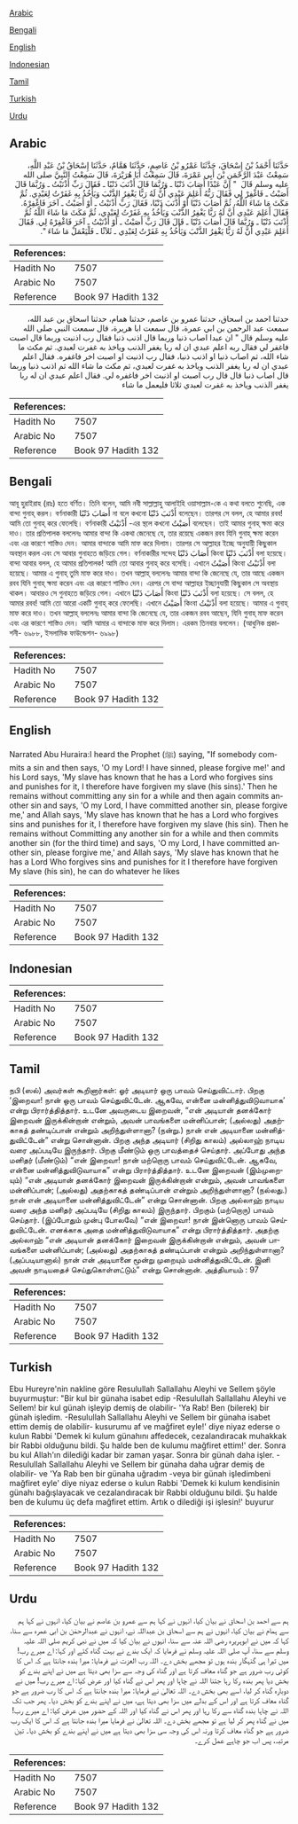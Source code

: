 [Arabic](#arabic)

[Bengali](#bengali)

[English](#english)

[Indonesian](#indonesian)

[Tamil](#tamil)

[Turkish](#turkish)

[Urdu](#urdu)

## Arabic


<div dir="rtl" lang="ar" style={{fontSize:'larger',backgroundColor:'#f8f9fa',padding:20}}>
حَدَّثَنَا أَحْمَدُ بْنُ إِسْحَاقَ، حَدَّثَنَا عَمْرُو بْنُ عَاصِمٍ، حَدَّثَنَا هَمَّامٌ، حَدَّثَنَا إِسْحَاقُ بْنُ عَبْدِ اللَّهِ، سَمِعْتُ عَبْدَ الرَّحْمَنِ بْنَ أَبِي عَمْرَةَ، قَالَ سَمِعْتُ أَبَا هُرَيْرَةَ، قَالَ سَمِعْتُ النَّبِيَّ صلى الله عليه وسلم قَالَ ‏ "‏ إِنَّ عَبْدًا أَصَابَ ذَنْبًا ـ وَرُبَّمَا قَالَ أَذْنَبَ ذَنْبًا ـ فَقَالَ رَبِّ أَذْنَبْتُ ـ وَرُبَّمَا قَالَ أَصَبْتُ ـ فَاغْفِرْ لِي فَقَالَ رَبُّهُ أَعَلِمَ عَبْدِي أَنَّ لَهُ رَبًّا يَغْفِرُ الذَّنْبَ وَيَأْخُذُ بِهِ غَفَرْتُ لِعَبْدِي‏.‏ ثُمَّ مَكَثَ مَا شَاءَ اللَّهُ، ثُمَّ أَصَابَ ذَنْبًا أَوْ أَذْنَبَ ذَنْبًا، فَقَالَ رَبِّ أَذْنَبْتُ ـ أَوْ أَصَبْتُ ـ آخَرَ فَاغْفِرْهُ‏.‏ فَقَالَ أَعَلِمَ عَبْدِي أَنَّ لَهُ رَبًّا يَغْفِرُ الذَّنْبَ وَيَأْخُذُ بِهِ غَفَرْتُ لِعَبْدِي، ثُمَّ مَكَثَ مَا شَاءَ اللَّهُ ثُمَّ أَذْنَبَ ذَنْبًا ـ وَرُبَّمَا قَالَ أَصَابَ ذَنْبًا ـ قَالَ قَالَ رَبِّ أَصَبْتُ ـ أَوْ أَذْنَبْتُ ـ آخَرَ فَاغْفِرْهُ لِي‏.‏ فَقَالَ أَعَلِمَ عَبْدِي أَنَّ لَهُ رَبًّا يَغْفِرُ الذَّنْبَ وَيَأْخُذُ بِهِ غَفَرْتُ لِعَبْدِي ـ ثَلاَثًا ـ فَلْيَعْمَلْ مَا شَاءَ ‏"‏‏.‏
</div>
<div style={{backgroundColor:'#f8f9fa',padding:20, marginBottom: 10}}><table> <thead> <tr> <th>References:</th> <th></th> </tr> </thead> <tbody><tr><td>Hadith No</td><td>7507</td></tr><tr><td>Arabic No</td><td>7507</td></tr><tr><td>Reference</td><td>Book 97 Hadith 132</td></tr></tbody></table></div>


<div dir="rtl" lang="ar" style={{fontSize:'larger',backgroundColor:'#f8f9fa',padding:20}}>
حدثنا احمد بن اسحاق، حدثنا عمرو بن عاصم، حدثنا همام، حدثنا اسحاق بن عبد الله، سمعت عبد الرحمن بن ابي عمرة، قال سمعت ابا هريرة، قال سمعت النبي صلى الله عليه وسلم قال " ان عبدا اصاب ذنبا وربما قال اذنب ذنبا فقال رب اذنبت وربما قال اصبت فاغفر لي فقال ربه اعلم عبدي ان له ربا يغفر الذنب وياخذ به غفرت لعبدي. ثم مكث ما شاء الله، ثم اصاب ذنبا او اذنب ذنبا، فقال رب اذنبت او اصبت اخر فاغفره. فقال اعلم عبدي ان له ربا يغفر الذنب وياخذ به غفرت لعبدي، ثم مكث ما شاء الله ثم اذنب ذنبا وربما قال اصاب ذنبا قال قال رب اصبت او اذنبت اخر فاغفره لي. فقال اعلم عبدي ان له ربا يغفر الذنب وياخذ به غفرت لعبدي ثلاثا فليعمل ما شاء
</div>
<div style={{backgroundColor:'#f8f9fa',padding:20, marginBottom: 10}}><table> <thead> <tr> <th>References:</th> <th></th> </tr> </thead> <tbody><tr><td>Hadith No</td><td>7507</td></tr><tr><td>Arabic No</td><td>7507</td></tr><tr><td>Reference</td><td>Book 97 Hadith 132</td></tr></tbody></table></div>

## Bengali


<div dir="ltr" lang="bn" style={{fontSize:'larger',backgroundColor:'#f8f9fa',padding:20}}>
আবূ হুরাইরাহ (রাঃ) হতে বর্ণিত। তিনি বলেন, আমি নবী সাল্লাল্লাহু আলাইহি ওয়াসাল্লাম-কে এ কথা বলতে শুনেছি, এক বান্দা গুনাহ্ করল। বর্ণনাকারী أَصَابَ ذَنْبًا না বলে কখনো أَذْنَبَ ذَنْبًا বলেছেন। তারপর সে বলল, হে আমার রবব! আমি তো গুনাহ্ করে ফেলেছি। বর্ণনাকারী أَذْنَبْتُ -এর স্থলে কখনো أَصَبْتُ বলেছেন। তাই আমার গুনাহ্ ক্ষমা করে দাও। তার প্রতিপালক বললেনঃ আমার বান্দা কি একথা জেনেছে যে, তার রয়েছে একজন রবব যিনি গুনাহ্ ক্ষমা করেন এবং এর কারণে শাস্তিও দেন। আমার বান্দাকে আমি মাফ করে দিলাম। তারপর সে আল্লাহর ইচ্ছে অনুযায়ী কিছুকাল অবস্থান করল এবং সে আবার গুনাহতে জড়িয়ে গেল। বর্ণনাকারীর সন্দেহ أَصَابَ ذَنْبًا কিংবা أَذْنَبَ ذَنْبًا বলা হয়েছে। বান্দা আবার বলল, হে আমার প্রতিপালক! আমি তো আবার গুনাহ্ করে বসেছি। এখানে أَصَبْتُ কিংবা أَذْنَبْتُ বলা হয়েছে। আমার এ গুনাহ্ তুমি মাফ করে দাও। তখন আল্লাহ্ বললেনঃ আমার বান্দা কি জেনেছে যে, তার আছে একজন রবব যিনি গুনাহ্ ক্ষমা করেন এবং এর কারণে শাস্তিও দেন। এরপর সে বান্দা আল্লাহর ইচ্ছানুযায়ী কিছুকাল সে অবস্থায় থাকল। আবারও সে গুনাহতে জড়িয়ে গেল। এখানে أَصَابَ ذَنْبًا কিংবা أَذْنَبَ ذَنْبًا বলা হয়েছে। সে বলল, হে আমার রবব! আমি তো আরো একটি গুনাহ্ করে ফেলেছি। এখানে أَصَبْتُ কিংবা أَذْنَبْتُ বলা হয়েছে। আমার এ গুনাহ্ মাফ করে দাও। তখন আল্লাহ্ বললেনঃ আমার বান্দা কি জেনেছে যে, তার একজন রবব আছেন, যিনি গুনাহ্ মাফ করেন এবং এর কারণে শাস্তিও দেন। আমি আমার এ বান্দাকে মাফ করে দিলাম। এরকম তিনবার বললেন। (আধুনিক প্রকাশনী- ৬৯৮৮, ইসলামিক ফাউন্ডেশন- ৬৯৯৮)
</div>
<div style={{backgroundColor:'#f8f9fa',padding:20, marginBottom: 10}}><table> <thead> <tr> <th>References:</th> <th></th> </tr> </thead> <tbody><tr><td>Hadith No</td><td>7507</td></tr><tr><td>Arabic No</td><td>7507</td></tr><tr><td>Reference</td><td>Book 97 Hadith 132</td></tr></tbody></table></div>

## English


<div dir="ltr" lang="en" style={{fontSize:'larger',backgroundColor:'#f8f9fa',padding:20}}>
Narrated Abu Huraira:I heard the Prophet (ﷺ) saying, "If somebody commits a sin and then says, 'O my Lord! I have sinned, please forgive me!' and his Lord says, 'My slave has known that he has a Lord who forgives sins and punishes for it, I therefore have forgiven my slave (his sins).' Then he remains without committing any sin for a while and then again commits another sin and says, 'O my Lord, I have committed another sin, please forgive me,' and Allah says, 'My slave has known that he has a Lord who forgives sins and punishes for it, I therefore have forgiven my slave (his sin). Then he remains without Committing any another sin for a while and then commits another sin (for the third time) and says, 'O my Lord, I have committed another sin, please forgive me,' and Allah says, 'My slave has known that he has a Lord Who forgives sins and punishes for it I therefore have forgiven My slave (his sin), he can do whatever he likes
</div>
<div style={{backgroundColor:'#f8f9fa',padding:20, marginBottom: 10}}><table> <thead> <tr> <th>References:</th> <th></th> </tr> </thead> <tbody><tr><td>Hadith No</td><td>7507</td></tr><tr><td>Arabic No</td><td>7507</td></tr><tr><td>Reference</td><td>Book 97 Hadith 132</td></tr></tbody></table></div>

## Indonesian


<div dir="ltr" lang="id" style={{fontSize:'larger',backgroundColor:'#f8f9fa',padding:20}}>

</div>
<div style={{backgroundColor:'#f8f9fa',padding:20, marginBottom: 10}}><table> <thead> <tr> <th>References:</th> <th></th> </tr> </thead> <tbody><tr><td>Hadith No</td><td>7507</td></tr><tr><td>Arabic No</td><td>7507</td></tr><tr><td>Reference</td><td>Book 97 Hadith 132</td></tr></tbody></table></div>

## Tamil


<div dir="ltr" lang="ta" style={{fontSize:'larger',backgroundColor:'#f8f9fa',padding:20}}>
நபி (ஸல்) அவர்கள் கூறினார்கள்: ஓர் அடியார் ஒரு பாவம் செய்துவிட்டார். பிறகு ‘இறைவா! நான் ஒரு பாவம் செய்துவிட்டேன். ஆகவே, என்னை மன்னித்துவிடுவாயாக’ என்று பிரார்த்தித்தார். உடனே அவருடைய இறைவன், “என் அடியான் தனக்கோர் இறைவன் இருக்கின்றான் என்றும், அவன் பாவங்களை மன்னிப்பான்; (அல்லது) அதற்காகத் தண்டிப்பான் என்றும் அறிந்துள்ளானா? (நன்று.) நான் என் அடியானை மன்னித்துவிட்டேன்” என்று சொன்னான். பிறகு அந்த அடியார் (சிறிது காலம்) அல்லாஹ் நாடிய வரை அப்படியே இருந்தார். பிறகு மீண்டும் ஒரு பாவத்தைச் செய்தார். அப்போது அந்த மனிதர் (மீண்டும்) “என் இறைவா! நான் மற்றொரு பாவம் செய்துவிட்டேன். ஆகவே, என்னை மன்னித்துவிடுவாயாக” என்று பிரார்த்தித்தார். உடனே இறைவன் (இம்முறையும்) “என் அடியான் தனக்கோர் இறைவன் இருக்கின்றான் என்றும், அவன் பாவங்களை மன்னிப்பான்; (அல்லது) அதற்காகத் தண்டிப்பான் என்றும் அறிந்துள்ளானா? (நல்லது.) நான் என் அடியானை மன்னித்துவிட்டேன்” என்று சொன்னான். பிறகு அல்லாஹ் நாடிய வரை அந்த மனிதர் அப்படியே (சிறிது காலம்) இருந்தார். பிறகும் (மற்றொரு) பாவம் செய்தார். (இப்போதும் முன்பு போலவே) “என் இறைவா! நான் இன்னொரு பாவம் செய்துவிட்டேன். எனக்காக அதை மன்னித்துவிடுவாயாக” என்று பிரார்த்தித்தார். அதற்கு அல்லாஹ் “என் அடியான் தனக்கோர் இறைவன் இருக்கின்றான் என்றும், அவன் பாவங்களை மன்னிப்பான்; (அல்லது) அதற்காகத் தண்டிப்பான் என்றும் அறிந்துள்ளானா? (அப்படியானால்) நான் என் அடியானை மூன்று முறையும் மன்னித்துவிட்டேன். இனி அவன் நாடியதைச் செய்துகொள்ளட்டும்” என்று சொன்னான். அத்தியாயம் : 97
</div>
<div style={{backgroundColor:'#f8f9fa',padding:20, marginBottom: 10}}><table> <thead> <tr> <th>References:</th> <th></th> </tr> </thead> <tbody><tr><td>Hadith No</td><td>7507</td></tr><tr><td>Arabic No</td><td>7507</td></tr><tr><td>Reference</td><td>Book 97 Hadith 132</td></tr></tbody></table></div>

## Turkish


<div dir="ltr" lang="tr" style={{fontSize:'larger',backgroundColor:'#f8f9fa',padding:20}}>
Ebu Hureyre'nin nakline göre Resulullah Sallallahu Aleyhi ve Sellem şöyle buyurmuştur: "Bir kul bir günaha isabet edip -Resulullah Sallallahu Aleyhi ve Sellem! bir kul günah işleyip demiş de olabilir- 'Ya Rab! Ben (bilerek) bir günah işledim. -Resulullah Sallallahu Aleyhi ve Sellem bir günaha isabet ettim demiş de olabilir- kusurumu af ve mağfiret eyle!' diye niyaz ederse o kulun Rabbi 'Demek ki kulum günahını affedecek, cezalandıracak muhakkak bir Rabbi olduğunu bildi. Şu halde ben de kulumu mağfiret ettim!' der. Sonra bu kul Allah'ın dilediği kadar bir zaman yaşar. Sonra bir günah daha işler. -Resulullah Sallallahu Aleyhi ve Sellem bir günaha daha uğrar demiş de olabilir- ve 'Ya Rab ben bir günaha uğradım -veya bir günah işledimbeni mağfiret eyle' diye niyaz ederse o kulun Rabbi 'Demek ki kulum kendisinin günahı bağışlayacak ve cezalandıracak bir Rabbi olduğunu bildi. Şu halde ben de kulumu üç defa mağfiret ettim. Artık o dilediği işi işlesin!' buyurur
</div>
<div style={{backgroundColor:'#f8f9fa',padding:20, marginBottom: 10}}><table> <thead> <tr> <th>References:</th> <th></th> </tr> </thead> <tbody><tr><td>Hadith No</td><td>7507</td></tr><tr><td>Arabic No</td><td>7507</td></tr><tr><td>Reference</td><td>Book 97 Hadith 132</td></tr></tbody></table></div>

## Urdu


<div dir="rtl" lang="ur" style={{fontSize:'larger',backgroundColor:'#f8f9fa',padding:20}}>
ہم سے احمد بن اسحاق نے بیان کیا، انہوں نے کہا ہم سے عمرو بن عاصم نے بیان کیا، انہوں نے کہا ہم سے ہمام نے بیان کیا، انہوں نے ہم سے اسحاق بن عبداللہ نے، انہوں نے عبدالرحمٰن بن ابی عمرہ سے سنا، کہا کہ میں نے ابوہریرہ رضی اللہ عنہ سے سنا، انہوں نے بیان کیا کہ میں نے نبی کریم صلی اللہ علیہ وسلم سے سنا، آپ صلی اللہ علیہ وسلم نے فرمایا کہ ایک بندے نے بہت گناہ کئے اور کہا: اے میرے رب! میں تیرا ہی گنہگار بندہ ہوں تو مجھے بخش دے۔ اللہ رب العزت نے فرمایا: میرا بندہ جانتا ہے کہ اس کا کوئی رب ضرور ہے جو گناہ معاف کرتا ہے اور گناہ کی وجہ سے سزا بھی دیتا ہے میں نے اپنے بندے کو بخش دیا پھر بندہ رکا رہا جتنا اللہ نے چاہا اور پھر اس نے گناہ کیا اور عرض کیا: اے میرے رب! میں نے دوبارہ گناہ کر لیا، اسے بھی بخش دے۔ اللہ تعالیٰ نے فرمایا: میرا بندہ جانتا ہے کہ اس کا رب ضرور ہے جو گناہ معاف کرتا ہے اور اس کے بدلے میں سزا بھی دیتا ہے، میں نے اپنے بندے کو بخش دیا۔ پھر جب تک اللہ نے چاہا بندہ گناہ سے رکا رہا اور پھر اس نے گناہ کیا اور اللہ کے حضور میں عرض کیا: اے میرے رب! میں نے گناہ پھر کر لیا ہے تو مجھے بخش دے۔ اللہ تعالیٰ نے فرمایا میرا بندہ جانتا ہے کہ اس کا ایک رب ضرور ہے جو گناہ معاف کرتا ورنہ اس کی وجہ سی سزا بھی دیتا ہے میں نے اپنے بندے کو بخش دیا۔ تین مرتبہ، پس اب جو چاہے عمل کرے۔
</div>
<div style={{backgroundColor:'#f8f9fa',padding:20, marginBottom: 10}}><table> <thead> <tr> <th>References:</th> <th></th> </tr> </thead> <tbody><tr><td>Hadith No</td><td>7507</td></tr><tr><td>Arabic No</td><td>7507</td></tr><tr><td>Reference</td><td>Book 97 Hadith 132</td></tr></tbody></table></div>